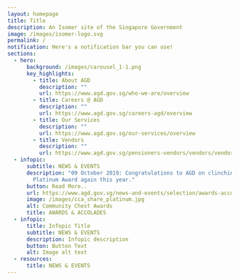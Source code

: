 ```yaml
---
layout: homepage
title: Title
description: An Isomer site of the Singapore Government
image: /images/isomer-logo.svg
permalink: /
notification: Here's a notification bar you can use!
sections:
  - hero:
      background: /images/carousel_1-1.png
      key_highlights:
        - title: About AGD
          description: ""
          url: https://www.agd.gov.sg/who-we-are/overview
        - title: Careers @ AGD
          description: ""
          url: https://www.agd.gov.sg/careers-agd/overview
        - title: Our Services
          description: ""
          url: https://www.agd.gov.sg/our-services/overview
        - title: Vendors
          description: ""
          url: https://www.agd.gov.sg/pensioners-vendors/vendors/vendors@gov
  - infopic:
      subtitle: NEWS & EVENTS
      description: "09 October 2019: Congratulations to AGD on clinching the SHARE
        Platinum Award again this year."
      button: Read More..
      url: https://www.agd.gov.sg/news-and-events/selection/awards-accolades--2019--community-chest-awards-2019
      image: /images/cca_share_platinum.jpg
      alt: Community Chest Awards
      title: AWARDS & ACCOLADES
  - infopic:
      title: Infopic Title
      subtitle: NEWS & EVENTS
      description: Infopic description
      button: Button Text
      alt: Image alt text
  - resources:
      title: NEWS & EVENTS
---
```

